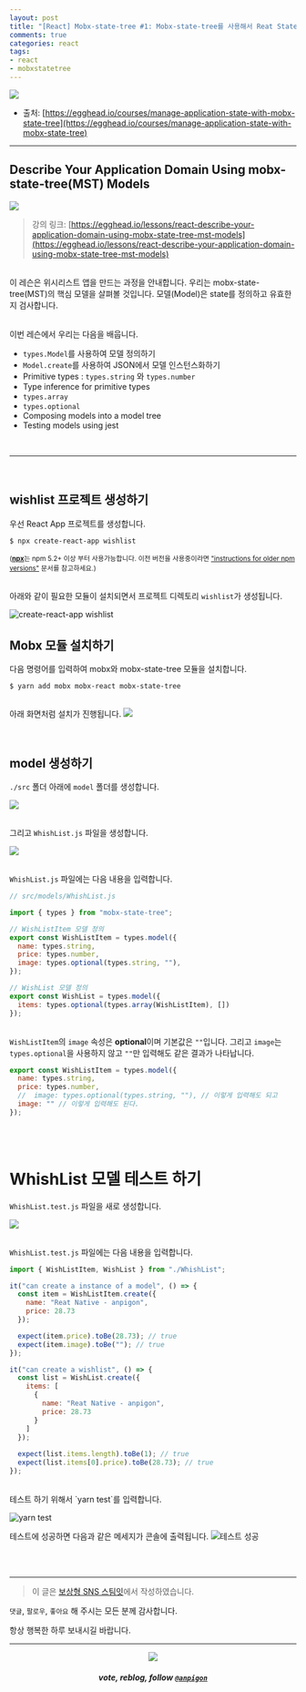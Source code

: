 ```yaml
---
layout: post
title: "[React] Mobx-state-tree #1: Mobx-state-tree를 사용해서 Reat State 관리하기"
comments: true
categories: react
tags:
- react
- mobxstatetree
---
```


![](https://files.steempeak.com/file/steempeak/anpigon/sYISPibs-E1848CE185A6E18486E185A9E186A820E1848BE185A5E186B9E18482E185B3E186AB20E18483E185B5E1848CE185A1E1848BE185B5E186AB.png)
* 출처: [https://egghead.io/courses/manage-application-state-with-mobx-state-tree](https://egghead.io/courses/manage-application-state-with-mobx-state-tree)

***

## Describe Your Application Domain Using mobx-state-tree(MST) Models

![](https://files.steempeak.com/file/steempeak/anpigon/QYaZgRXD-scrnli_2019-208-2016-20E1848BE185A9E18492E185AE207-51-18.png)

> 강의 링크: [https://egghead.io/lessons/react-describe-your-application-domain-using-mobx-state-tree-mst-models](https://egghead.io/lessons/react-describe-your-application-domain-using-mobx-state-tree-mst-models)


<br>이 레슨은 위시리스트 앱을 만드는 과정을 안내합니다.  우리는 mobx-state-tree(MST)의 핵심 모델을 살펴볼 것입니다. 모델(Model)은 state를 정의하고 유효한지 검사합니다.

<br>이번 레슨에서 우리는 다음을 배웁니다.

* `types.Model`를 사용하여 모델 정의하기
* `Model.create`를 사용하여 JSON에서 모델 인스턴스화하기
* Primitive types : `types.string` 와 `types.number`
* Type inference for primitive types
* `types.array`
* `types.optional`
* Composing models into a model tree
* Testing models using jest

<br>

***

<br>

## wishlist 프로젝트 생성하기

우선 React App 프로젝트를 생성합니다.

```bash
$ npx create-react-app wishlist
```

<sup>([**npx**](https://medium.com/@maybekatz/introducing-npx-an-npm-package-runner-55f7d4bd282b)는 npm 5.2+ 이상 부터 사용가능합니다. 이전 버전을 사용중이라면 ["instructions for older npm versions"](https://gist.github.com/gaearon/4064d3c23a77c74a3614c498a8bb1c5f) 문서를 참고하세요.)</sup>

<br>아래와 같이 필요한 모듈이 설치되면서 프로젝트 디렉토리 `wishlist`가 생성됩니다.

![create-react-app wishlist](https://files.steempeak.com/file/steempeak/anpigon/qKbngEv5-E18489E185B3E1848FE185B3E18485E185B5E186ABE18489E185A3E186BA202019-08-1620E1848BE185A9E18492E185AE206.30.31.png)


## Mobx 모듈 설치하기

다음 명령어를 입력하여 mobx와 mobx-state-tree 모듈을 설치합니다.

```
$ yarn add mobx mobx-react mobx-state-tree
```

<br>아래 화면처럼 설치가 진행됩니다.
![](https://files.steempeak.com/file/steempeak/anpigon/vF5NPzrP-E18489E185B3E1848FE185B3E18485E185B5E186ABE18489E185A3E186BA202019-08-1620E1848BE185A9E18492E185AE206.37.25.png)

<br>

## model 생성하기

`./src` 폴더 아래에 `model` 폴더를 생성합니다.

![](https://files.steempeak.com/file/steempeak/anpigon/rCAs2zKU-E18489E185B3E1848FE185B3E18485E185B5E186ABE18489E185A3E186BA202019-08-1620E1848BE185A9E18492E185AE206.38.54.png)

<br>그리고 `WhishList.js` 파일을 생성합니다.

![](https://files.steempeak.com/file/steempeak/anpigon/SbF32haI-E18489E185B3E1848FE185B3E18485E185B5E186ABE18489E185A3E186BA202019-08-1620E1848BE185A9E18492E185AE206.40.18.png)

 <br>`WhishList.js` 파일에는 다음 내용을 입력합니다.


```js
// src/models/WhishList.js

import { types } from "mobx-state-tree";

// WishListItem 모델 정의
export const WishListItem = types.model({
  name: types.string,
  price: types.number,
  image: types.optional(types.string, ""),
});

// WishList 모델 정의
export const WishList = types.model({
  items: types.optional(types.array(WishListItem), [])
});

```

<br>`WishListItem`의 `image` 속성은 **optional**이며 기본값은 `""`입니다. 그리고 `image`는 `types.optional`을 사용하지 않고 `""`만 입력해도 같은 결과가 나타납니다.

```js
export const WishListItem = types.model({
  name: types.string,
  price: types.number,
  //  image: types.optional(types.string, ""), // 이렇게 입력해도 되고
  image: "" // 이렇게 입력해도 된다.
});
```

<br>
<br>

# WhishList 모델 테스트 하기

`WhishList.test.js` 파일을 새로 생성합니다.

![](https://files.steempeak.com/file/steempeak/anpigon/fKYB4AlR-E18489E185B3E1848FE185B3E18485E185B5E186ABE18489E185A3E186BA202019-08-1620E1848BE185A9E18492E185AE206.59.59.png)

<br>`WhishList.test.js` 파일에는 다음 내용을 입력합니다.

```js
import { WishListItem, WishList } from "./WhishList";

it("can create a instance of a model", () => {
  const item = WishListItem.create({
    name: "Reat Native - anpigon",
    price: 28.73
  });

  expect(item.price).toBe(28.73); // true
  expect(item.image).toBe(""); // true
});

it("can create a wishlist", () => {
  const list = WishList.create({
    items: [
      {
        name: "Reat Native - anpigon",
        price: 28.73
      }
    ]
  });
	
  expect(list.items.length).toBe(1); // true
  expect(list.items[0].price).toBe(28.73); // true
});
```

<br>
테스트 하기 위해서 `yarn test`를 입력합니다.

![yarn test](https://files.steempeak.com/file/steempeak/anpigon/7EeoobCu-E18489E185B3E1848FE185B3E18485E185B5E186ABE18489E185A3E186BA202019-08-1620E1848BE185A9E18492E185AE207.05.39.png)


테스트에 성공하면 다음과 같은 메세지가 콘솔에 출력됩니다.
![테스트 성공](https://files.steempeak.com/file/steempeak/anpigon/nJXkDAS6-E18489E185B3E1848FE185B3E18485E185B5E186ABE18489E185A3E186BA202019-08-1620E1848BE185A9E18492E185AE207.18.20.png)


<br>
<br>

***

> 이 글은 [보상형 SNS 스팀잇](https://steemit.com/@anpigon)에서 작성하였습니다.

 `댓글`, `팔로우`, `좋아요` 해 주시는 모든 분께 감사합니다.

항상 행복한 하루 보내시길 바랍니다.


***

<center><img src='https://steemitimages.com/400x0/https://cdn.steemitimages.com/DQmQmWhMN6zNrLmKJRKhvSScEgWZmpb8zCeE2Gray1krbv6/BC054B6E-6F73-46D0-88E4-C88EB8167037.jpeg'><h5>vote, reblog, follow <code><a href='https://steemit.com/@anpigon'>@anpigon</a></code></h5></center>

<br>
